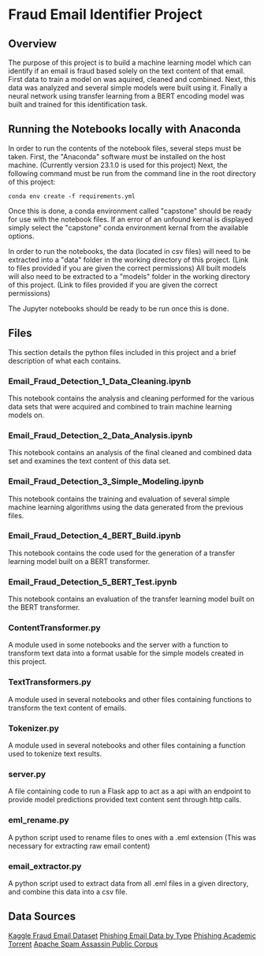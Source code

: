 # Fraud Email Identifier Project

## Overview

The purpose of this project is to build a machine learning model which can identify if an email is fraud based solely on the text content of that email. First data to train a model on was aquired, cleaned and combined. Next, this data was analyzed and several simple models were built using it. Finally a neural network using transfer learning from a BERT encoding model was built and trained for this identification task.

## Running the Notebooks locally with Anaconda

In order to run the contents of the notebook files, several steps must be taken. First, the "Anaconda" software must be installed on the host machine. (Currently version 23.1.0 is used for this project) Next, the following command must be run from the command line in the root directory of this project:

`conda env create -f requirements.yml`

Once this is done, a conda environment called "capstone" should be ready for use with the notebook files. If an error of an unfound kernal is displayed simply select the "capstone" conda environment kernal from the available options.

In order to run the notebooks, the data (located in csv files) will need to be extracted into a "data" folder in the working directory of this project. (Link to files provided if you are given the correct permissions) All built models will also need to be extracted to a "models" folder in the working directory of this project. (Link to files provided if you are given the correct permissions)

The Jupyter notebooks should be ready to be run once this is done.

## Files

This section details the python files included in this project and a brief description of what each contains.

### Email_Fraud_Detection_1_Data_Cleaning.ipynb

This notebook contains the analysis and cleaning performed for the various data sets that were acquired and combined to train machine learning models on.

### Email_Fraud_Detection_2_Data_Analysis.ipynb

This notebook contains an analysis of the final cleaned and combined data set and examines the text content of this data set.

### Email_Fraud_Detection_3_Simple_Modeling.ipynb

This notebook contains the training and evaluation of several simple machine learning algorithms using the data generated from the previous files.

### Email_Fraud_Detection_4_BERT_Build.ipynb

This notebook contains the code used for the generation of a transfer learning model built on a BERT transformer.

### Email_Fraud_Detection_5_BERT_Test.ipynb

This notebook contains an evaluation of the transfer learning model built on the BERT transformer.

### ContentTransformer.py

A module used in some notebooks and the server with a function to transform text data into a format usable for the simple models created in this project.

### TextTransformers.py

A module used in several notebooks and other files containing functions to transform the text content of emails.

### Tokenizer.py

A module used in several notebooks and other files containing a function used to tokenize text results.

### server.py

A file containing code to run a Flask app to act as a api with an endpoint to provide model predictions provided text content sent through http calls.

### eml_rename.py

A python script used to rename files to ones with a .eml extension (This was necessary for extracting raw email content)

### email_extractor.py

A python script used to extract data from all .eml files in a given directory, and combine this data into a csv file.

## Data Sources

[Kaggle Fraud Email Dataset](https://www.kaggle.com/datasets/pramodgupta92/fraud-email-datasets)
[Phishing Email Data by Type](https://www.kaggle.com/datasets/charlottehall/phishing-email-data-by-type)
[Phishing Academic Torrent](https://academictorrents.com/details/a77cda9a9d89a60dbdfbe581adf6e2df9197995a)
[Apache Spam Assassin Public Corpus](https://spamassassin.apache.org/old/publiccorpus/)